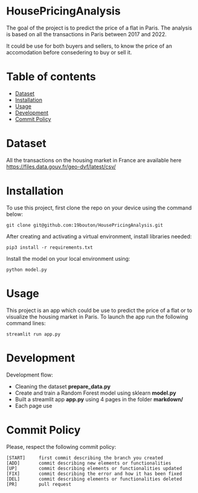 # HousePricingAnalysis
The goal of the project is to predict the price of a flat in Paris.
The analysis is based on all the transactions in Paris between 2017 and 2022.

It could be use for both buyers and sellers, to know the price of an accomodation before consedering to buy or sell it.

# Table of contents

- [Dataset](#dataset)
- [Installation](#installation)
- [Usage](#usage)
- [Development](#development)
- [Commit Policy](#commit-policy)

# Dataset

All the transactions on the housing market in France are available here https://files.data.gouv.fr/geo-dvf/latest/csv/

# Installation

To use this project, first clone the repo on your device using the command below:
```
git clone git@github.com:19bouton/HousePricingAnalysis.git
```
After creating and activating a virtual environment, install libraries needed:
```
pip3 install -r requirements.txt
```
Install the model on your local environment using:
```
python model.py
``` 

# Usage

This project is an app which could be use to predict the price of a flat or to visualize 
the housing market in Paris.
To launch the app run the following command lines:
```
streamlit run app.py
```

# Development
Development flow:
- Cleaning the dataset **prepare_data.py**
- Create and train a Random Forest model using sklearn **model.py**
- Built a streamlit app **app.py** using 4 pages in the folder **markdown/**
- Each page use 


# Commit Policy

Please, respect the following commit policy:
```
[START]     first commit describing the branch you created
[ADD]       commit describing new elements or functionalities
[UP]        commit describing elements or functionalities updated
[FIX]       commit describing the error and how it has been fixed
[DEL]       commit describing elements or functionalities deleted
[PR]        pull request
```